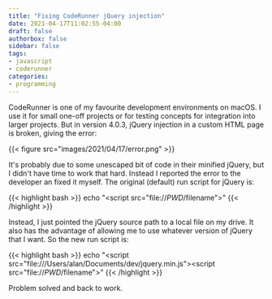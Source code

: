 ```yaml
---
title: "Fixing CodeRunner jQuery injection"
date: 2021-04-17T11:02:55-04:00
draft: false
authorbox: false
sidebar: false
tags:
- javascript
- coderunner
categories:
- programming
---
```

CodeRunner is one of my favourite development environments on macOS. I use it for small one-off projects or for testing concepts for integration into larger projects. But in version 4.0.3, jQuery injection in a custom HTML page is broken, giving the error:

{{< figure src="images/2021/04/17/error.png" >}}

It's probably due to some unescaped bit of code in their minified jQuery, but I didn't have time to work that hard. Instead I reported the error to the developer an fixed it myself. The original (default) run script for jQuery is:

{{< highlight bash >}}
echo "<script>$(cat "$CR_SCRIPTS_DIR/jquery.min.js")</script><script src=\"file://$PWD/$filename\"></script>"
{{< /highlight >}}

Instead, I just pointed the jQuery source path to a local file on my drive. It also has the advantage of allowing me to use whatever version of jQuery that I want. So the new run script is:

{{< highlight bash >}}
echo "<script src=\"file:///Users/alan/Documents/dev/jquery.min.js\"></script><script src=\"file://$PWD/$filename\"></script>"
{{< /highlight >}}

Problem solved and back to work.
